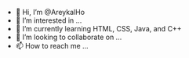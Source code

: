 - 👋 Hi, I’m @AreykalHo
- 👀 I’m interested in ...
- 🌱 I’m currently learning HTML, CSS, Java, and C++
- 💞️ I’m looking to collaborate on ...
- 📫 How to reach me ...

<!---
AreykalHo/AreykalHo is a ✨ special ✨ repository because its `README.md` (this file) appears on your GitHub profile.
You can click the Preview link to take a look at your changes.
--->

